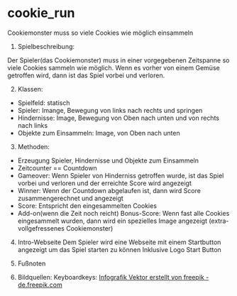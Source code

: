 # cookie_run
Cookiemonster muss so viele Cookies wie möglich einsammeln


1. Spielbeschreibung:

Der Spieler(das Cookiemonster) muss in einer vorgegebenen Zeitspanne so viele Cookies sammeln wie möglich.
Wenn es vorher von einem Gemüse getroffen wird, dann ist das Spiel vorbei und verloren.


2. Klassen:
- Spielfeld: statisch
- Spieler: Imange, Bewegung von links nach rechts und springen
- Hindernisse: Image, Bewegung von Oben nach unten und von rechts nach links
- Objekte zum Einsammeln: Image, von Oben nach unten

3. Methoden:
- Erzeugung Spieler, Hindernisse und Objekte zum Einsammeln
- Zeitcounter == Countdown
- Gameover: Wenn Spieler von Hinderniss getroffen wurde, ist das Spiel vorbei und verloren und der erreichte Score wird angezeigt
- Winner: Wenn der Countdown abgelaufen ist, dann wird Score zusammengerechnet und angezeigt
- Score: Entspricht den eingesammelten Cookies
- Add-on(wenn die Zeit noch reicht) Bonus-Score: Wenn fast alle Cookies eingesammelt wurden, dann wird ein spezielles Image angezeigt (extra-vollgefressenes Cookiemonster) 

4. Intro-Webseite
Dem Spieler wird eine Webseite mit einem Startbutton angezeigt um das Spiel starten zu können
Inklusive Logo
Start Button

5. Fußnoten

6. Bildquellen:
Keyboardkeys: <a href="https://de.freepik.com/fotos-vektoren-kostenlos/infografik">Infografik Vektor erstellt von freepik - de.freepik.com</a>

